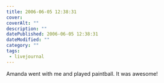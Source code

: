 ```yaml
---
title: 2006-06-05 12:38:31
cover: 
coverAlt: ""
description: ""
datePublished: 2006-06-05 12:38:31
dateModified: ""
category: ""
tags:
 - livejournal
---
```


Amanda went with me and played paintball. It was awesome!
